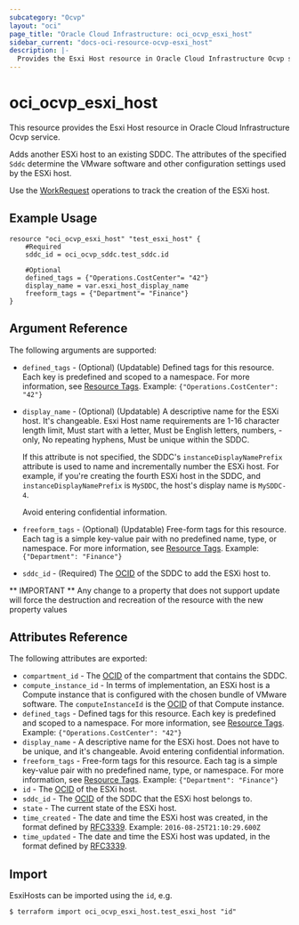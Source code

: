 ```yaml
---
subcategory: "Ocvp"
layout: "oci"
page_title: "Oracle Cloud Infrastructure: oci_ocvp_esxi_host"
sidebar_current: "docs-oci-resource-ocvp-esxi_host"
description: |-
  Provides the Esxi Host resource in Oracle Cloud Infrastructure Ocvp service
---
```


# oci_ocvp_esxi_host
This resource provides the Esxi Host resource in Oracle Cloud Infrastructure Ocvp service.

Adds another ESXi host to an existing SDDC. The attributes of the specified
`Sddc` determine the VMware software and other configuration settings used
by the ESXi host.

Use the [WorkRequest](https://docs.cloud.oracle.com/iaas/api/#/en/ocvs/20200501/WorkRequest/) operations to track the
creation of the ESXi host.


## Example Usage

```hcl
resource "oci_ocvp_esxi_host" "test_esxi_host" {
	#Required
	sddc_id = oci_ocvp_sddc.test_sddc.id

	#Optional
	defined_tags = {"Operations.CostCenter"= "42"}
	display_name = var.esxi_host_display_name
	freeform_tags = {"Department"= "Finance"}
}
```

## Argument Reference

The following arguments are supported:

* `defined_tags` - (Optional) (Updatable) Defined tags for this resource. Each key is predefined and scoped to a namespace. For more information, see [Resource Tags](https://docs.cloud.oracle.com/iaas/Content/General/Concepts/resourcetags.htm).  Example: `{"Operations.CostCenter": "42"}` 
* `display_name` - (Optional) (Updatable) A descriptive name for the ESXi host. It's changeable. Esxi Host name requirements are 1-16 character length limit, Must start with a letter, Must be English letters, numbers, - only, No repeating hyphens, Must be unique within the SDDC.

	If this attribute is not specified, the SDDC's `instanceDisplayNamePrefix` attribute is used to name and incrementally number the ESXi host. For example, if you're creating the fourth ESXi host in the SDDC, and `instanceDisplayNamePrefix` is `MySDDC`, the host's display name is `MySDDC-4`.

	Avoid entering confidential information. 
* `freeform_tags` - (Optional) (Updatable) Free-form tags for this resource. Each tag is a simple key-value pair with no predefined name, type, or namespace. For more information, see [Resource Tags](https://docs.cloud.oracle.com/iaas/Content/General/Concepts/resourcetags.htm).  Example: `{"Department": "Finance"}` 
* `sddc_id` - (Required) The [OCID](https://docs.cloud.oracle.com/iaas/Content/General/Concepts/identifiers.htm) of the SDDC to add the ESXi host to. 


** IMPORTANT **
Any change to a property that does not support update will force the destruction and recreation of the resource with the new property values

## Attributes Reference

The following attributes are exported:

* `compartment_id` - The [OCID](https://docs.cloud.oracle.com/iaas/Content/General/Concepts/identifiers.htm) of the compartment that contains the SDDC. 
* `compute_instance_id` - In terms of implementation, an ESXi host is a Compute instance that is configured with the chosen bundle of VMware software. The `computeInstanceId` is the [OCID](https://docs.cloud.oracle.com/iaas/Content/General/Concepts/identifiers.htm) of that Compute instance. 
* `defined_tags` - Defined tags for this resource. Each key is predefined and scoped to a namespace. For more information, see [Resource Tags](https://docs.cloud.oracle.com/iaas/Content/General/Concepts/resourcetags.htm).  Example: `{"Operations.CostCenter": "42"}` 
* `display_name` - A descriptive name for the ESXi host. Does not have to be unique, and it's changeable. Avoid entering confidential information. 
* `freeform_tags` - Free-form tags for this resource. Each tag is a simple key-value pair with no predefined name, type, or namespace. For more information, see [Resource Tags](https://docs.cloud.oracle.com/iaas/Content/General/Concepts/resourcetags.htm).  Example: `{"Department": "Finance"}` 
* `id` - The [OCID](https://docs.cloud.oracle.com/iaas/Content/General/Concepts/identifiers.htm) of the ESXi host. 
* `sddc_id` - The [OCID](https://docs.cloud.oracle.com/iaas/Content/General/Concepts/identifiers.htm) of the SDDC that the ESXi host belongs to. 
* `state` - The current state of the ESXi host.
* `time_created` - The date and time the ESXi host was created, in the format defined by [RFC3339](https://tools.ietf.org/html/rfc3339).  Example: `2016-08-25T21:10:29.600Z` 
* `time_updated` - The date and time the ESXi host was updated, in the format defined by [RFC3339](https://tools.ietf.org/html/rfc3339). 

## Import

EsxiHosts can be imported using the `id`, e.g.

```
$ terraform import oci_ocvp_esxi_host.test_esxi_host "id"
```

